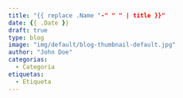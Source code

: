 ```yaml
---
title: "{{ replace .Name "-" " " | title }}"
date: {{ .Date }}
draft: true
type: blog
image: "img/default/blog-thumbnail-default.jpg"
author: "John Doe"
categorias:
  - Categoria
etiquetas:
  - Etiqueta
---
```


